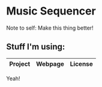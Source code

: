 Music Sequencer
===

Note to self: Make this thing better!

Stuff I'm using:
---
Project       | Webpage                                   | License
------------- | ----------------------------------------- | ---

Yeah!
